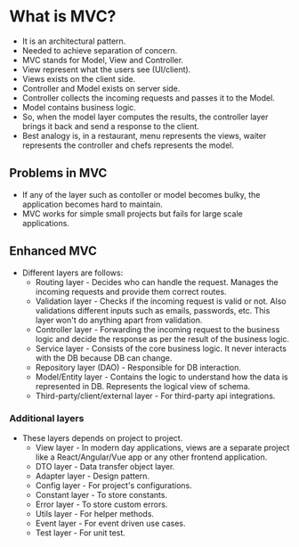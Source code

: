 # What is MVC?
- It is an architectural pattern.
- Needed to achieve separation of concern.
- MVC stands for Model, View and Controller.
- View represent what the users see (UI/client).
- Views exists on the client side.
- Controller and Model exists on server side.
- Controller collects the incoming requests and passes it to the Model.
- Model contains business logic.
- So, when the model layer computes the results, the controller layer brings it back and send a response to the client.
- Best analogy is, in a restaurant, menu represents the views, waiter represents the controller and chefs represents the model.

## Problems in MVC
- If any of the layer such as contoller or model becomes bulky, the application becomes hard to maintain.
- MVC works for simple small projects but fails for large scale applications.

## Enhanced MVC
* Different layers are follows:
  * Routing layer - Decides who can handle the request. Manages the incoming requests and provide them correct routes.
  * Validation layer - Checks if the incoming request is valid or not. Also validations different inputs such as emails, passwords, etc. This layer won't do anything apart from validation.
  * Controller layer - Forwarding the incoming request to the business logic and decide the response as per the result of the business logic.
  * Service layer - Consists of the core business logic. It never interacts with the DB because DB can change.
  * Repository layer (DAO) - Responsible for DB interaction.
  * Model/Entity layer - Contains the logic to understand how the data is represented in DB. Represents the logical view of schema.
  * Third-party/client/external layer - For third-party api integrations.

### Additional layers
- These layers depends on project to project.
  * View layer - In modern day applications, views are a separate project like a React/Angular/Vue app or any other frontend application.
  * DTO layer - Data transfer object layer.
  * Adapter layer - Design pattern.
  * Config layer - For project's configurations.
  * Constant layer - To store constants.
  * Error layer - To store custom errors.
  * Utils layer - For helper methods.
  * Event layer - For event driven use cases.
  * Test layer - For unit test.
